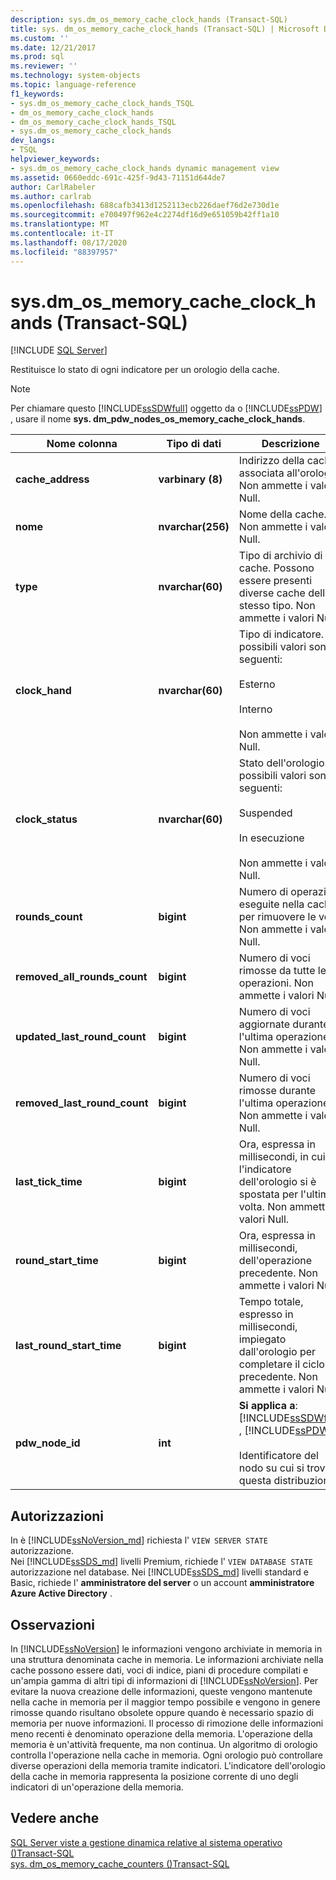 ```yaml
---
description: sys.dm_os_memory_cache_clock_hands (Transact-SQL)
title: sys. dm_os_memory_cache_clock_hands (Transact-SQL) | Microsoft Docs
ms.custom: ''
ms.date: 12/21/2017
ms.prod: sql
ms.reviewer: ''
ms.technology: system-objects
ms.topic: language-reference
f1_keywords:
- sys.dm_os_memory_cache_clock_hands_TSQL
- dm_os_memory_cache_clock_hands
- dm_os_memory_cache_clock_hands_TSQL
- sys.dm_os_memory_cache_clock_hands
dev_langs:
- TSQL
helpviewer_keywords:
- sys.dm_os_memory_cache_clock_hands dynamic management view
ms.assetid: 0660eddc-691c-425f-9d43-71151d644de7
author: CarlRabeler
ms.author: carlrab
ms.openlocfilehash: 688cafb3413d1252113ecb226daef76d2e730d1e
ms.sourcegitcommit: e700497f962e4c2274df16d9e651059b42ff1a10
ms.translationtype: MT
ms.contentlocale: it-IT
ms.lasthandoff: 08/17/2020
ms.locfileid: "88397957"
---
```

# <a name="sysdm_os_memory_cache_clock_hands-transact-sql"></a>sys.dm_os_memory_cache_clock_hands (Transact-SQL)
[!INCLUDE [SQL Server](../../includes/applies-to-version/sqlserver.md)]

  Restituisce lo stato di ogni indicatore per un orologio della cache.  
  
> [!NOTE]  
>  Per chiamare questo [!INCLUDE[ssSDWfull](../../includes/sssdwfull-md.md)] oggetto da o [!INCLUDE[ssPDW](../../includes/sspdw-md.md)] , usare il nome **sys. dm_pdw_nodes_os_memory_cache_clock_hands**.  
  
|Nome colonna|Tipo di dati|Descrizione|  
|-----------------|---------------|-----------------|  
|**cache_address**|**varbinary (8)**|Indirizzo della cache associata all'orologio. Non ammette i valori Null.|  
|**nome**|**nvarchar(256)**|Nome della cache. Non ammette i valori Null.|  
|**type**|**nvarchar(60)**|Tipo di archivio di cache. Possono essere presenti diverse cache dello stesso tipo. Non ammette i valori Null.|  
|**clock_hand**|**nvarchar(60)**|Tipo di indicatore. I possibili valori sono i seguenti:<br /><br /> Esterno<br /><br /> Interno<br /><br /> Non ammette i valori Null.|  
|**clock_status**|**nvarchar(60)**|Stato dell'orologio. I possibili valori sono i seguenti:<br /><br /> Suspended<br /><br /> In esecuzione<br /><br /> Non ammette i valori Null.|  
|**rounds_count**|**bigint**|Numero di operazioni eseguite nella cache per rimuovere le voci. Non ammette i valori Null.|  
|**removed_all_rounds_count**|**bigint**|Numero di voci rimosse da tutte le operazioni. Non ammette i valori Null.|  
|**updated_last_round_count**|**bigint**|Numero di voci aggiornate durante l'ultima operazione. Non ammette i valori Null.|  
|**removed_last_round_count**|**bigint**|Numero di voci rimosse durante l'ultima operazione. Non ammette i valori Null.|  
|**last_tick_time**|**bigint**|Ora, espressa in millisecondi, in cui l'indicatore dell'orologio si è spostata per l'ultima volta. Non ammette i valori Null.|  
|**round_start_time**|**bigint**|Ora, espressa in millisecondi, dell'operazione precedente. Non ammette i valori Null.|  
|**last_round_start_time**|**bigint**|Tempo totale, espresso in millisecondi, impiegato dall'orologio per completare il ciclo precedente. Non ammette i valori Null.|  
|**pdw_node_id**|**int**|**Si applica a**: [!INCLUDE[ssSDWfull](../../includes/sssdwfull-md.md)] , [!INCLUDE[ssPDW](../../includes/sspdw-md.md)]<br /><br /> Identificatore del nodo su cui si trova questa distribuzione.|  
  
## <a name="permissions"></a>Autorizzazioni  

In è [!INCLUDE[ssNoVersion_md](../../includes/ssnoversion-md.md)] richiesta l' `VIEW SERVER STATE` autorizzazione.   
Nei [!INCLUDE[ssSDS_md](../../includes/sssds-md.md)] livelli Premium, richiede l' `VIEW DATABASE STATE` autorizzazione nel database. Nei [!INCLUDE[ssSDS_md](../../includes/sssds-md.md)] livelli standard e Basic, richiede l'  **amministratore del server** o un account **amministratore Azure Active Directory** .   
  
## <a name="remarks"></a>Osservazioni  
 In [!INCLUDE[ssNoVersion](../../includes/ssnoversion-md.md)] le informazioni vengono archiviate in memoria in una struttura denominata cache in memoria. Le informazioni archiviate nella cache possono essere dati, voci di indice, piani di procedure compilati e un'ampia gamma di altri tipi di informazioni di [!INCLUDE[ssNoVersion](../../includes/ssnoversion-md.md)]. Per evitare la nuova creazione delle informazioni, queste vengono mantenute nella cache in memoria per il maggior tempo possibile e vengono in genere rimosse quando risultano obsolete oppure quando è necessario spazio di memoria per nuove informazioni. Il processo di rimozione delle informazioni meno recenti è denominato operazione della memoria. L'operazione della memoria è un'attività frequente, ma non continua. Un algoritmo di orologio controlla l'operazione nella cache in memoria. Ogni orologio può controllare diverse operazioni della memoria tramite indicatori. L'indicatore dell'orologio della cache in memoria rappresenta la posizione corrente di uno degli indicatori di un'operazione della memoria.  

## <a name="see-also"></a>Vedere anche  
 [SQL Server viste a gestione dinamica relative al sistema operativo &#40;&#41;Transact-SQL ](../../relational-databases/system-dynamic-management-views/sql-server-operating-system-related-dynamic-management-views-transact-sql.md)    
 [sys. dm_os_memory_cache_counters &#40;&#41;Transact-SQL ](../../relational-databases/system-dynamic-management-views/sys-dm-os-memory-cache-counters-transact-sql.md)
  

